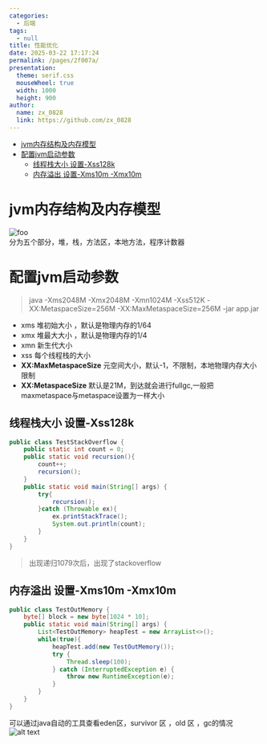 ```yaml
---
categories: 
  - 后端
tags: 
  - null
title: 性能优化
date: 2025-03-22 17:17:24
permalink: /pages/2f007a/
presentation:
  theme: serif.css
  mouseWheel: true
  width: 1000
  height: 900
author: 
  name: zx_0828
  link: https://github.com/zx_0828
---
```


<!-- @import "[TOC]" {cmd="toc" depthFrom=1 depthTo=6 orderedList=false} -->

<!-- code_chunk_output -->

- [jvm内存结构及内存模型](#jvm内存结构及内存模型)
- [配置jvm启动参数](#配置jvm启动参数)
  - [线程栈大小 设置-Xss128k](#线程栈大小-设置-xss128k)
  - [内存溢出 设置-Xms10m -Xmx10m](#内存溢出-设置-xms10m--xmx10m)

<!-- /code_chunk_output -->


# jvm内存结构及内存模型
<img :src="$withBase('/img/jvm.png')" alt="foo">
<br>
分为五个部分，堆，栈，方法区，本地方法，程序计数器

# 配置jvm启动参数
>java -Xms2048M -Xmx2048M -Xmn1024M -Xss512K -XX:MetaspaceSize=256M -XX:MaxMetaspaceSize=256M -jar app.jar
* xms 堆初始大小 ，默认是物理内存的1/64
* xmx 堆最大大小 ，默认是物理内存的1/4
* xmn 新生代大小
* xss 每个线程栈的大小
* **XX:MaxMetaspaceSize** 元空间大小，默认-1，不限制，本地物理内存大小限制
* **XX:MetaspaceSize** 默认是21M，到达就会进行fullgc,一般把maxmetaspace与metaspace设置为一样大小

## 线程栈大小 设置-Xss128k
``` java {.line-numbers}
public class TestStackOverflow {
    public static int count = 0;
    public static void recursion(){
        count++;
        recursion();
    }
    public static void main(String[] args) {
        try{
            recursion();
        }catch (Throwable ex){
            ex.printStackTrace();
            System.out.println(count);
        }
    }
}
```
>出现递归1079次后，出现了stackoverflow

## 内存溢出 设置-Xms10m -Xmx10m
``` java {.line-numbers}
public class TestOutMemory {
    byte[] block = new byte[1024 * 10];
    public static void main(String[] args) {
        List<TestOutMemory> heapTest = new ArrayList<>();
        while(true){
            heapTest.add(new TestOutMemory());
            try {
                Thread.sleep(100);
            } catch (InterruptedException e) {
                throw new RuntimeException(e);
            }
        }
    }
}
```
可以通过java自动的工具查看eden区，survivor 区 ，old 区 ，gc的情况
![alt text](image.png)